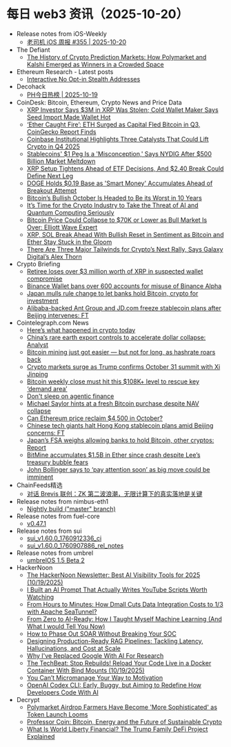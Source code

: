 # 每日 web3 资讯（2025-10-20）

- Release notes from iOS-Weekly
  - [老司机 iOS 周报 #355 | 2025-10-20](https://github.com/SwiftOldDriver/iOS-Weekly/releases/tag/%23355)
- The Defiant
  - [The History of Crypto Prediction Markets: How Polymarket and Kalshi Emerged as Winners in a Crowded Space](https://thedefiant.io/education/defi/the-history-of-crypto-prediction-markets)
- Ethereum Research - Latest posts
  - [Interactive No Opt-in Stealth Addresses](https://ethresear.ch/t/interactive-no-opt-in-stealth-addresses/23274#post_4)
- Decohack
  - [PH今日热榜 | 2025-10-19](https://decohack.com/producthunt-daily-2025-10-19/)
- CoinDesk: Bitcoin, Ethereum, Crypto News and Price Data
  - [XRP Investor Says $3M in XRP Was Stolen; Cold Wallet Maker Says Seed Import Made Wallet Hot](https://www.coindesk.com/tech/2025/10/19/xrp-investor-says-usd3m-in-xrp-was-stolen-cold-wallet-maker-says-seed-import-made-wallet-hot)
  - [‘Ether Caught Fire’: ETH Surged as Capital Fled Bitcoin in Q3, CoinGecko Report Finds](https://www.coindesk.com/markets/2025/10/19/ether-caught-fire-eth-surged-as-capital-fled-bitcoin-in-q3-coingecko-report-finds)
  - [Coinbase Institutional Highlights Three Catalysts That Could Lift Crypto in Q4 2025](https://www.coindesk.com/markets/2025/10/19/coinbase-institutional-highlights-three-catalysts-that-could-lift-crypto-in-q4-2025)
  - [Stablecoins' $1 Peg Is a 'Misconception,' Says NYDIG After $500 Billion Market Meltdown](https://www.coindesk.com/markets/2025/10/19/stablecoins-usd1-peg-is-a-misconception-says-nydig-after-usd500-billion-market-meltdown)
  - [XRP Setup Tightens Ahead of ETF Decisions, And $2.40 Break Could Define Next Leg](https://www.coindesk.com/markets/2025/10/19/xrp-setup-tightens-ahead-of-etf-decisions-and-usd2-40-break-could-define-next-leg)
  - [DOGE Holds $0.19 Base as 'Smart Money' Accumulates Ahead of Breakout Attempt](https://www.coindesk.com/markets/2025/10/19/doge-holds-usd0-19-base-as-smart-money-accumulates-ahead-of-breakout-attempt)
  - [Bitcoin’s Bullish October Is Headed to Be its Worst in 10 Years](https://www.coindesk.com/markets/2025/10/19/bitcoin-s-bullish-october-is-headed-to-become-its-worst-in-10-years)
  - [It’s Time for the Crypto Industry to Take the Threat of AI and Quantum Computing Seriously](https://www.coindesk.com/opinion/2025/10/17/it-s-time-for-the-crypto-industry-to-take-the-threat-of-ai-and-quantum-computing-seriously)
  - [Bitcoin Price Could Collapse to $70K or Lower as Bull Market Is Over: Elliott Wave Expert](https://www.coindesk.com/markets/2025/10/19/bitcoin-price-could-collapse-to-usd70k-or-lower-as-bull-market-is-over-elliott-wave-guru)
  - [XRP, SOL Break Ahead With Bullish Reset in Sentiment as Bitcoin and Ether Stay Stuck in the Gloom](https://www.coindesk.com/markets/2025/10/19/xrp-breaks-ahead-with-bullish-reset-in-sentiment-as-bitcoin-and-ether-stay-stuck-in-the-gloom)
  - [There Are Three Major Tailwinds for Crypto’s Next Rally, Says Galaxy Digital’s Alex Thorn](https://www.coindesk.com/markets/2025/10/19/three-major-tailwinds-for-crypto-s-next-rally-says-galaxy-digital-s-alex-thorn)
- Crypto Briefing
  - [Retiree loses over $3 million worth of XRP in suspected wallet compromise](https://cryptobriefing.com/ellipal-wallet-hack-xrp-loss/)
  - [Binance Wallet bans over 600 accounts for misuse of Binance Alpha](https://cryptobriefing.com/binance-wallet-bans-600-accounts-binance-alpha-misuse/)
  - [Japan mulls rule change to let banks hold Bitcoin, crypto for investment](https://cryptobriefing.com/banks-invest-bitcoin-japan-rule/)
  - [Alibaba-backed Ant Group and JD.com freeze stablecoin plans after Beijing intervenes: FT](https://cryptobriefing.com/chinese-tech-giants-halt-stablecoin-projects-beijing-intervenes/)
- Cointelegraph.com News
  - [Here’s what happened in crypto today](https://cointelegraph.com/news/what-happened-in-crypto-today?utm_source=rss_feed&utm_medium=rss&utm_campaign=rss_partner_inbound)
  - [China’s rare earth export controls to accelerate dollar collapse: Analyst](https://cointelegraph.com/news/china-rare-earth-control-collapsing-us-dollar?utm_source=rss_feed&utm_medium=rss&utm_campaign=rss_partner_inbound)
  - [Bitcoin mining just got easier — but not for long, as hashrate roars back](https://cointelegraph.com/news/bitcoin-mining-easier-not-long-hashrate-roars-back?utm_source=rss_feed&utm_medium=rss&utm_campaign=rss_partner_inbound)
  - [Crypto markets surge as Trump confirms October 31 summit with Xi Jinping](https://cointelegraph.com/news/trump-confirms-meeting-xi-jinping-oct-31-market-surge?utm_source=rss_feed&utm_medium=rss&utm_campaign=rss_partner_inbound)
  - [Bitcoin weekly close must hit this $108K+ level to rescue key ‘demand area’](https://cointelegraph.com/news/bitcoin-weekly-close-must-hit-108k-level-to-rescue-key-demand-area?utm_source=rss_feed&utm_medium=rss&utm_campaign=rss_partner_inbound)
  - [Don't sleep on agentic finance](https://cointelegraph.com/news/agentic-finance?utm_source=rss_feed&utm_medium=rss&utm_campaign=rss_partner_inbound)
  - [Michael Saylor hints at a fresh Bitcoin purchase despite NAV collapse](https://cointelegraph.com/news/michael-saylor-hints-new-bitcoin-buy-strategy-leads-treasuries?utm_source=rss_feed&utm_medium=rss&utm_campaign=rss_partner_inbound)
  - [Can Ethereum price reclaim $4,500 in October?](https://cointelegraph.com/news/can-ethereum-price-reclaim-4500-in-october?utm_source=rss_feed&utm_medium=rss&utm_campaign=rss_partner_inbound)
  - [Chinese tech giants halt Hong Kong stablecoin plans amid Beijing concerns: FT](https://cointelegraph.com/news/china-tech-giants-halt-hong-kong-stablecoin-plans?utm_source=rss_feed&utm_medium=rss&utm_campaign=rss_partner_inbound)
  - [Japan’s FSA weighs allowing banks to hold Bitcoin, other cryptos: Report](https://cointelegraph.com/news/japan-fsa-may-let-banks-hold-bitcoin-crypto-assets?utm_source=rss_feed&utm_medium=rss&utm_campaign=rss_partner_inbound)
  - [BitMine accumulates $1.5B in Ether since crash despite Lee’s treasury bubble fears](https://cointelegraph.com/news/tom-lee-is-still-buying-eth-despite-saying-dat-bubble-has-burst?utm_source=rss_feed&utm_medium=rss&utm_campaign=rss_partner_inbound)
  - [John Bollinger says to ‘pay attention soon’ as big move could be imminent](https://cointelegraph.com/news/john-bollinger-says-to-pay-attention-soon-as-big-move-could-be-imminent?utm_source=rss_feed&utm_medium=rss&utm_campaign=rss_partner_inbound)
- ChainFeeds精选
  - [对话 Brevis 联创：ZK 第二波浪潮，无限计算下的真实落地是关键](https://www.chainfeeds.xyz/feed/detail/8fe2868f-7253-471a-aee0-cf64c919daf1)
- Release notes from nimbus-eth1
  - [Nightly build ("master" branch)](https://github.com/status-im/nimbus-eth1/releases/tag/nightly)
- Release notes from fuel-core
  - [v0.47.1](https://github.com/FuelLabs/fuel-core/releases/tag/v0.47.1)
- Release notes from sui
  - [sui_v1.60.0_1760912336_ci](https://github.com/MystenLabs/sui/releases/tag/sui_v1.60.0_1760912336_ci)
  - [sui_v1.60.0_1760907886_rel_notes](https://github.com/MystenLabs/sui/releases/tag/sui_v1.60.0_1760907886_rel_notes)
- Release notes from umbrel
  - [umbrelOS 1.5 Beta 2](https://github.com/getumbrel/umbrel/releases/tag/1.5.0-beta.2)
- HackerNoon
  - [The HackerNoon Newsletter: Best AI Visibility Tools for 2025 (10/19/2025)](https://hackernoon.com/10-19-2025-newsletter?source=rss)
  - [I Built an AI Prompt That Actually Writes YouTube Scripts Worth Watching](https://hackernoon.com/i-built-an-ai-prompt-that-actually-writes-youtube-scripts-worth-watching?source=rss)
  - [From Hours to Minutes: How Dmall Cuts Data Integration Costs to 1/3 with Apache SeaTunnel?](https://hackernoon.com/from-hours-to-minutes-how-dmall-cuts-data-integration-costs-to-13-with-apache-seatunnel?source=rss)
  - [From Zero to AI-Ready: How I Taught Myself Machine Learning (And What I would Tell You Now)](https://hackernoon.com/from-zero-to-ai-ready-how-i-taught-myself-machine-learning-and-what-i-would-tell-you-now?source=rss)
  - [How to Phase Out SOAR Without Breaking Your SOC](https://hackernoon.com/how-to-phase-out-soar-without-breaking-your-soc?source=rss)
  - [Designing Production-Ready RAG Pipelines: Tackling Latency, Hallucinations, and Cost at Scale](https://hackernoon.com/designing-production-ready-rag-pipelines-tackling-latency-hallucinations-and-cost-at-scale?source=rss)
  - [Why I've Replaced Google With AI For Research](https://hackernoon.com/why-ive-replaced-google-with-ai-for-research?source=rss)
  - [The TechBeat: Stop Rebuilds! Reload Your Code Live in a Docker Container With Bind Mounts (10/19/2025)](https://hackernoon.com/10-19-2025-techbeat?source=rss)
  - [You Can’t Micromanage Your Way to Motivation](https://hackernoon.com/you-cant-micromanage-your-way-to-motivation?source=rss)
  - [OpenAI Codex CLI: Early, Buggy, but Aiming to Redefine How Developers Code With AI](https://hackernoon.com/openai-codex-cli-early-buggy-but-aiming-to-redefine-how-developers-code-with-ai?source=rss)
- Decrypt
  - [Polymarket Airdrop Farmers Have Become 'More Sophisticated' as Token Launch Looms](https://decrypt.co/344895/polymarket-airdrop-farmers-become-more-sophisticated-token-looms)
  - [Professor Coin: Bitcoin, Energy and the Future of Sustainable Crypto](https://decrypt.co/344761/professor-coin-bitcoin-energy-future-sustainable-crypto)
  - [What Is World Liberty Financial? The Trump Family DeFi Project Explained](https://decrypt.co/resources/what-is-world-liberty-financial-the-trump-family-defi-project-explained)
